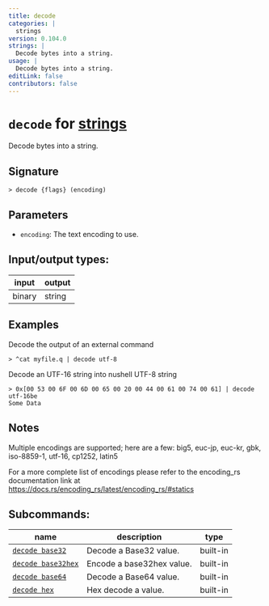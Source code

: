 ```yaml
---
title: decode
categories: |
  strings
version: 0.104.0
strings: |
  Decode bytes into a string.
usage: |
  Decode bytes into a string.
editLink: false
contributors: false
---
```

<!-- This file is automatically generated. Please edit the command in https://github.com/nushell/nushell instead. -->

# `decode` for [strings](/commands/categories/strings.md)

<div class='command-title'>Decode bytes into a string.</div>

## Signature

```> decode {flags} (encoding)```

## Parameters

 -  `encoding`: The text encoding to use.


## Input/output types:

| input  | output |
| ------ | ------ |
| binary | string |
## Examples

Decode the output of an external command
```nu
> ^cat myfile.q | decode utf-8

```

Decode an UTF-16 string into nushell UTF-8 string
```nu
> 0x[00 53 00 6F 00 6D 00 65 00 20 00 44 00 61 00 74 00 61] | decode utf-16be
Some Data
```

## Notes
Multiple encodings are supported; here are a few:
big5, euc-jp, euc-kr, gbk, iso-8859-1, utf-16, cp1252, latin5

For a more complete list of encodings please refer to the encoding_rs
documentation link at https://docs.rs/encoding_rs/latest/encoding_rs/#statics

## Subcommands:

| name                                                     | description               | type     |
| -------------------------------------------------------- | ------------------------- | -------- |
| [`decode base32`](/commands/docs/decode_base32.md)       | Decode a Base32 value.    | built-in |
| [`decode base32hex`](/commands/docs/decode_base32hex.md) | Encode a base32hex value. | built-in |
| [`decode base64`](/commands/docs/decode_base64.md)       | Decode a Base64 value.    | built-in |
| [`decode hex`](/commands/docs/decode_hex.md)             | Hex decode a value.       | built-in |